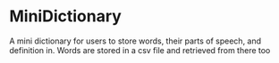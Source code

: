 # MiniDictionary

A mini dictionary for users to store words, their parts of speech, and definition in. 
Words are stored in a csv file and retrieved from there too

